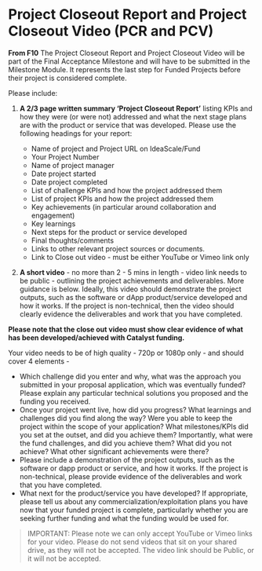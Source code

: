# **Project Closeout Report and Project Closeout Video (PCR and PCV)**

**From F10** The Project Closeout Report and Project Closeout Video will be part of the Final Acceptance Milestone and will have to be submitted in the Milestone Module. It represents the last step for Funded Projects before their project is considered complete.

Please include:

1. **A 2/3 page written summary ‘Project Closeout Report’** listing KPIs and how they were (or were not) addressed and what the next stage plans are with the product or service that was developed. Please use the following headings for your report:
   - Name of project and Project URL on IdeaScale/Fund
   - Your Project Number
   - Name of project manager
   - Date project started
   - Date project completed
   - List of challenge KPIs and how the project addressed them
   - List of project KPIs and how the project addressed them
   - Key achievements (in particular around collaboration and engagement)
   - Key learnings
   - Next steps for the product or service developed
   - Final thoughts/comments
   - Links to other relevant project sources or documents. 
   - Link to Close out video - must be either YouTube or Vimeo link only 

2. **A short video** - no more than 2 - 5 mins in length - video link needs to be public - outlining the project achievements and deliverables. More guidance is below. Ideally, this video should demonstrate the project outputs, such as the software or dApp product/service developed and how it works. If the project is non-technical, then the video should clearly evidence the deliverables and work that you have completed. 

**Please note that the close out video must show clear evidence of what has been developed/achieved with Catalyst funding.**

Your video needs to be of high quality - 720p or 1080p only - and should cover 4 elements - 
   - Which challenge did you enter and why, what was the approach you submitted in your proposal application, which was eventually funded? Please explain any particular technical solutions you proposed and the funding you received. 
   - Once your project went live, how did you progress? What learnings and challenges did you find along the way? Were you able to keep the project within the scope of your application? What milestones/KPIs did you set at the outset, and did you achieve them? Importantly, what were the fund challenges, and did you achieve them? What did you not achieve? What other significant achievements were there? 
   - Please include a demonstration of the project outputs, such as the software or dapp product or service, and how it works. If the project is non-technical, please provide evidence of the deliverables and work that you have completed. 
   - What next for the product/service you have developed? If appropriate, please tell us about any commercialization/exploitation plans you have now that your funded project is complete, particularly whether you are seeking further funding and what the funding would be used for.

>IMPORTANT: Please note we can only accept YouTube or Vimeo links for your video. Please do not send videos that sit on your shared drive, as they will not be accepted. The video link should be Public, or it will not be accepted.
